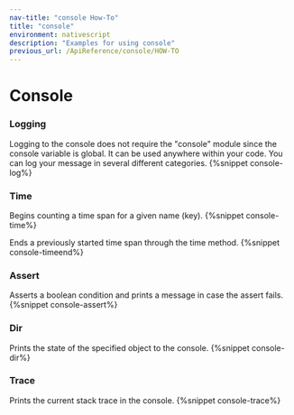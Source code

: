 ```yaml
---
nav-title: "console How-To"
title: "console"
environment: nativescript
description: "Examples for using console"
previous_url: /ApiReference/console/HOW-TO
---
```

# Console
### Logging
Logging to the console does not require the "console" module since the console variable is global. It can be used anywhere within your code.
You can log your message in several different categories.
{%snippet console-log%}

### Time
Begins counting a time span for a given name (key).
{%snippet console-time%}

Ends a previously started time span through the time method.
{%snippet console-timeend%}

### Assert
Asserts a boolean condition and prints a message in case the assert fails.
{%snippet console-assert%}

### Dir
Prints the state of the specified object to the console.
{%snippet console-dir%}

### Trace
Prints the current stack trace in the console.
{%snippet console-trace%}
